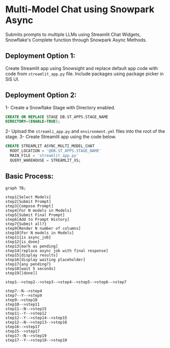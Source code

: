 # Multi-Model Chat using Snowpark Async

Submits prompts to multiple LLMs using Streamlit Chat Widgets, Snowflake's Complete function through Snowpark Async Methods.



## Deployment Option 1:

Create Streamlit app using Snowsight and replace default app code with code from `streamlit_app.py` file. Include packages using package picker in SiS UI. 

## Deployment Option 2:

1- Create a Snowflake Stage with Directory enabled. 
```sql
CREATE OR REPLACE STAGE DB.ST_APPS.STAGE_NAME
DIRECTORY=(ENABLE=TRUE);
```
2- Upload the `streamli_app.py` and `environment.yml` files into the root of the stage. 
3- Create Streamlit app using the code below. 
```sql
CREATE STREAMLIT ASYNC_MULTI_MODEL_CHAT
  ROOT_LOCATION = '@DB.ST_APPS.STAGE_NAME'
  MAIN_FILE = 'streamlit_app.py'
  QUERY_WAREHOUSE = STREAMLIT_XS;
```

## Basic Process:

```mermaid
graph TB;

step1[Select Models]
step2[Submit Prompt]
step3[Compose Prompt]
step4[For N models in Models] 
step5[Submit Final Prompt]
step6[Add to Prompt History]
step7{Submit all?}
step9[Render N number of columns]
step10[For N models in Models] 
step11{is async_job}
step12{is_done}
step13[mark as pending]
step14[replace async job with final response]
step15[display results]
step16[display waiting placeholder]
step17{any pending?}
step18[wait 5 seconds]
step19[[done]]

step1-->step2-->step3-->step4-->step5-->step6-->step7

step7--N-->step4
step7--Y-->step9
step9-->step10
step10-->step11
step11--N-->step15
step11--Y-->step12
step12--Y-->step14-->step15
step12--N-->step13-->step16
step16-->step17
step15-->step17
step17--N-->step19
step17--Y-->step18-->step10
```